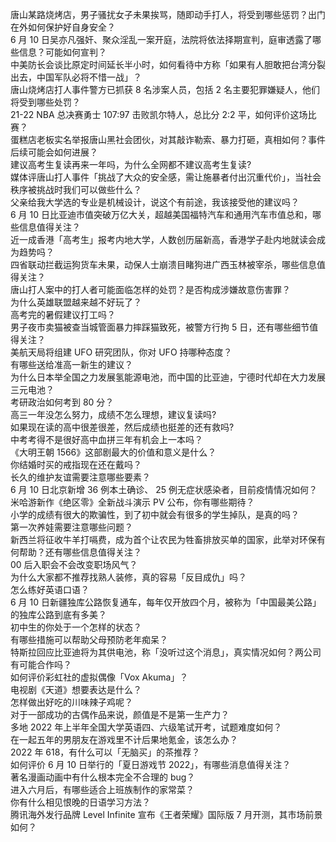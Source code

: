 唐山某路烧烤店，男子骚扰女子未果挨骂，随即动手打人，将受到哪些惩罚？出门在外如何保护好自身安全？  
6 月 10 日吴亦凡强奸、聚众淫乱一案开庭，法院将依法择期宣判，庭审透露了哪些信息？可能如何宣判？  
中美防长会谈比原定时间延长半小时，如何看待中方称「如果有人胆敢把台湾分裂出去，中国军队必将不惜一战」？  
唐山烧烤店打人事件警方已抓获 8 名涉案人员，包括 2 名主要犯罪嫌疑人，他们将受到哪些处罚？  
21-22 NBA 总决赛勇士 107:97 击败凯尔特人，总比分 2:2 平，如何评价这场比赛？  
蛋糕店老板实名举报唐山黑社会团伙，对其敲诈勒索、暴力打砸，真相如何？事件后续可能会如何进展？  
建议高考生复读再来一年吗，为什么全网都不建议高考生复读?  
媒体评唐山打人事件「挑战了大众的安全感，需让施暴者付出沉重代价」，当社会秩序被挑战时我们可以做些什么？  
父亲给我大学选的专业是机械设计，说这个有前途，我该接受他的建议吗？  
6 月 10 日比亚迪市值突破万亿大关，超越美国福特汽车和通用汽车市值总和，哪些信息值得关注？  
近一成香港「高考生」报考内地大学，人数创历届新高，香港学子赴内地就读会成为趋势吗？  
四省联动拦截运狗货车未果，动保人士崩溃目睹狗进广西玉林被宰杀，哪些信息值得关注？  
唐山打人案中的打人者可能面临怎样的处罚？是否构成涉嫌故意伤害罪？  
为什么英雄联盟越来越不好玩了？  
高考完的暑假建议打工吗？  
男子夜市卖猫被查当城管面暴力摔踩猫致死，被警方行拘 5 日，还有哪些细节值得关注？  
美航天局将组建 UFO 研究团队，你对 UFO 持哪种态度？  
有哪些送给准高一新生的建议？  
为什么日本举全国之力发展氢能源电池，而中国的比亚迪，宁德时代却在大力发展三元电池？  
考研政治如何考到 80 分？  
高三一年没怎么努力，成绩不怎么理想，建议复读吗?  
如果现在读的高中很差很差，然后成绩也挺差的还有救吗?  
中考考得不是很好高中血拼三年有机会上一本吗？  
《大明王朝 1566》这部剧最大的价值和意义是什么？  
你结婚时买的戒指现在还在戴吗？  
长久的维护友谊需要注意哪些要素？  
6 月 10 日北京新增 36 例本土确诊、 25 例无症状感染者，目前疫情情况如何？  
米哈游新作《绝区零》全新战斗演示 PV 公布，你有哪些期待？  
小学的成绩有很大的欺骗性，到了初中就会有很多的学生掉队，是真的吗？  
第一次养娃需要注意哪些问题？  
新西兰将征收牛羊打嗝费，成为首个让农民为牲畜排放买单的国家，此举对环保有何帮助？还有哪些信息值得关注？  
00 后入职会不会改变职场风气？  
为什么大家都不推荐找熟人装修，真的容易「反目成仇」吗？  
怎么练好英语口语？  
6 月 10 日新疆独库公路恢复通车，每年仅开放四个月，被称为「中国最美公路」的独库公路到底有多美？  
初中生的你处于一个怎样的状态？  
有哪些措施可以帮助父母预防老年痴呆？  
特斯拉回应比亚迪将为其供电池，称「没听过这个消息」，真实情况如何？两公司有可能合作吗？  
如何评价彩虹社的虚拟偶像「Vox Akuma」？  
电视剧《天道》想要表达是什么？  
怎样做出好吃的川味辣子鸡呢？  
对于一部成功的古偶作品来说，颜值是不是第一生产力？  
多地 2022 年上半年全国大学英语四、六级笔试开考，试题难度如何？  
在一起五年的男朋友在游戏里不计后果地氪金，该怎么办？  
2022 年 618，有什么可以「无脑买」的茶推荐？  
如何评价 6 月 10 日举行的「夏日游戏节 2022」，有哪些消息值得关注？  
著名漫画动画中有什么根本完全不合理的 bug？  
进入六月后，有哪些适合上班族制作的家常菜？  
你有什么相见恨晚的日语学习方法？  
腾讯海外发行品牌 Level Infinite 宣布《王者荣耀》国际版 7 月开测，其市场前景如何？  
